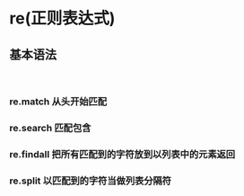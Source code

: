 
# re(正则表达式)

## 基本语法
<br>

### re.match 从头开始匹配

### re.search 匹配包含

### re.findall 把所有匹配到的字符放到以列表中的元素返回

### re.split  以匹配到的字符当做列表分隔符
